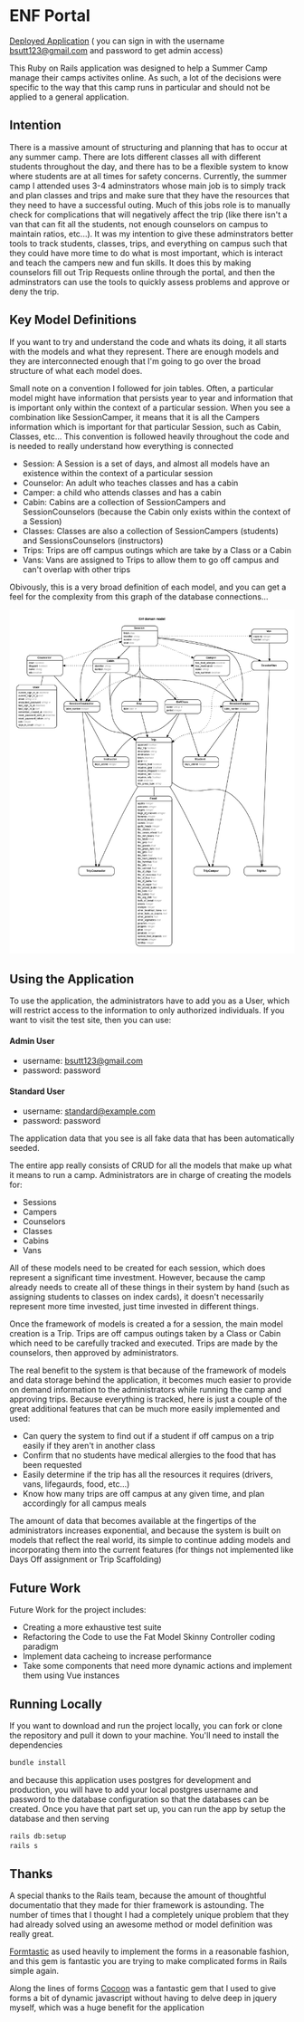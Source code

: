# ENF Portal

[Deployed Application](https://radiant-plateau-85733.herokuapp.com) ( you can sign in with the username bsutt123@gmail.com and password to get admin access)

This Ruby on Rails application was designed to help a Summer Camp manage their camps activites online. As such, a lot of the decisions were specific to the way that this camp runs in particular and should not be applied to a general application.

## Intention
There is a massive amount of structuring and planning that has to occur at any summer camp. There are lots different classes all with different students throughout the day, and there has to be a flexible system to know where students are at all times for safety concerns. Currently, the summer camp I attended uses 3-4 adminstrators whose main job is to simply track and plan classes and trips and make sure that they have the resources that they need to have a successful outing. Much of this jobs role is to manually check for complications that will negatively affect the trip (like there isn't a van that can fit all the students, not enough counselors on campus to maintain ratios, etc...). It was my intention to give these adminstrators better tools to track students, classes, trips, and everything on campus such that they could have more time to do what is most important, which is interact and teach the campers new and fun skills. It does this by making counselors fill out Trip Requests online through the portal, and then the adminstrators can use the tools to quickly assess problems and approve or deny the trip.

## Key Model Definitions

If you want to try and understand the code and whats its doing, it all starts with the models and what they represent. There are enough models and they are interconnected enough that I'm going to go over the broad structure of what each model does.

Small note on a convention I followed for join tables. Often, a particular model might have information that persists year to year and information that is important only within the context of a particular session. When you see a combination like SessionCamper, it means that it is all the Campers information which is important for that particular Session, such as Cabin, Classes, etc... This convention is followed heavily throughout the code and is needed to really understand how everything is connected

* Session: A Session is a set of days, and almost all models have an existence within the context of a particular session
* Counselor: An adult who teaches classes and has a cabin
* Camper: a child who attends classes and has a cabin
* Cabin: Cabins are a collection of SessionCampers and SessionCounselors (because the Cabin only exists within the context of a Session)
* Classes: Classes are also a collection of SessionCampers (students) and SessionsCounselors (instructors)
* Trips: Trips are off campus outings which are take by a Class or a Cabin
* Vans: Vans are assigned to Trips to allow them to go off campus and can't overlap with other trips

Obivously, this is a very broad definition of each model, and you can get a feel for the complexity from this graph of the database connections...

![database](erd.jpg)

## Using the Application

To use the application, the administrators have to add you as a User, which will restrict access to the information to only authorized individuals. If you want to visit the test site, then you can use:

#### Admin User
* username: bsutt123@gmail.com
* password: password

#### Standard User
* username: standard@example.com
* password: password

The application data that you see is all fake data that has been automatically seeded. 

The entire app really consists of CRUD for all the models that make up what it means to run a camp. Administrators are in charge of creating the models for:

* Sessions
* Campers
* Counselors
* Classes
* Cabins
* Vans

All of these models need to be created for each session, which does represent a significant time investment. However, because the camp already needs to create all of these things in their system by hand (such as assigning students to classes on index cards), it doesn't necessarily represent more time invested, just time invested in different things.

Once the framework of models is created a for a session, the main model creation is a Trip. Trips are off campus outings taken by a Class or Cabin which need to be carefully tracked and executed. Trips are made by the counselors, then approved by administrators. 

The real benefit to the system is that because of the framework of models and data storage behind the application, it becomes much easier to provide on demand information to the administrators while running the camp and approving trips. Because everything is tracked, here is just a couple of the great additional features that can be much more easily implemented and used:

* Can query the system to find out if a student if off campus on a trip easily if they aren't in another class
* Confirm that no students have medical allergies to the food that has been requested
* Easily determine if the trip has all the resources it requires (drivers, vans, lifegaurds, food, etc...)
* Know how many trips are off campus at any given time, and plan accordingly for all campus meals

The amount of data that becomes available at the fingertips of the administrators increases exponential, and because the system is built on models that reflect the real world, its simple to continue adding models and incorporating them into the current features (for things not implemented like Days Off assignment or Trip Scaffolding)

## Future Work

Future Work for the project includes:

* Creating a more exhaustive test suite
* Refactoring the Code to use the Fat Model Skinny Controller coding paradigm
* Implement data cacheing to increase performance
* Take some components that need more dynamic actions and implement them using Vue instances

## Running Locally

If you want to download and run the project locally, you can fork or clone the repository and pull it down to your machine. You'll need to install the dependencies

```bash
bundle install
```
and because this application uses postgres for development and production, you will have to add your local postgres username and password to the database configuration so that the databases can be created. Once you have that part set up, you can run the app by setup the database and then serving

```bash
rails db:setup
rails s
```

## Thanks

A special thanks to the Rails team, because the amount of thoughtful documentatio that they made for thier framework is astounding. The number of times that I thought I had a completely unique problem that they had already solved using an awesome method or model definition was really great.

[Formtastic](https://github.com/justinfrench/formtastic) as used heavily to implement the forms in a reasonable fashion, and this gem is fantastic you are trying to make complicated forms in Rails simple again.

Along the lines of forms [Cocoon](https://github.com/nathanvda/cocoon) was a fantastic gem that I used to give forms a bit of dynamic javascript without having to delve deep in jquery myself, which was a huge benefit for the application

